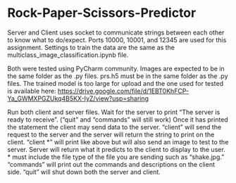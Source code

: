 # Rock-Paper-Scissors-Predictor

  Server and Client uses socket to communicate strings between each other to know what to do/expect. Ports 10000, 10001, and 12345 are used for this assignment. Settings to train the data are the same as the multiclass_image_classification.ipynb file.
  
  Both were tested using PyCharm community.
Images are expected to be in the same folder as the .py files.
prs.h5 must be in the same folder as the .py files.
The trained model is too large for upload and the one used for tested is available here: https://drive.google.com/file/d/1EBT0KhFCP-Ya_GWMXPGZUkq4B5KX-IyZ/view?usp=sharing 

Run both client and server files.
Wait for the server to print “The server is ready to receive”. (“quit” and “commands” will still work)
Once it has printed the statement the client may send data to the server.
“client” will send the request to the server and the server will return the string to print on the client.
“client *” will print like above but will also send an image to test to the server. Server will return what it predicts to the client to display to the user.
	* must include the file type of the file you are sending such as “shake.jpg.”
“commands” will print out the commands and descriptions on the client side.
“quit” will shut down both the server and client.
